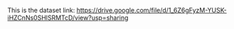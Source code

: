 This is the dataset link: https://drive.google.com/file/d/1_6Z6gFyzM-YUSK-iHZCnNs0SHlSRMTcD/view?usp=sharing
